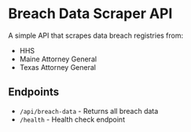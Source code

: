 # Breach Data Scraper API

A simple API that scrapes data breach registries from:
- HHS
- Maine Attorney General
- Texas Attorney General

## Endpoints

- `/api/breach-data` - Returns all breach data
- `/health` - Health check endpoint

